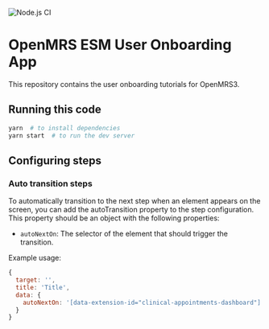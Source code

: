 ![Node.js CI](https://github.com/openmrs/openmrs-esm-template-app/workflows/Node.js%20CI/badge.svg)

# OpenMRS ESM User Onboarding App

This repository contains the user onboarding tutorials for OpenMRS3.

## Running this code

```sh
yarn  # to install dependencies
yarn start  # to run the dev server
```

## Configuring steps



### Auto transition steps
To automatically transition to the next step when an element appears on the screen, you can add the autoTransition property to the step configuration. This property should be an object with the following properties:

 - `autoNextOn`: The selector of the element that should trigger the transition.

Example usage:

```js
{
  target: '',
  title: 'Title',
  data: {
    autoNextOn: '[data-extension-id="clinical-appointments-dashboard"]',
  }
}
```

